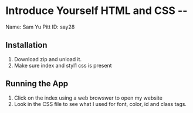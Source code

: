 # Introduce Yourself HTML and CSS -- <Sam Yu>

Name: Sam Yu
Pitt ID: say28

## Installation

1. Download zip and unload it.
2. Make sure index and styl1 css is present
## Running the App

1. Click on the index using a web browswer to open my website
2. Look in the CSS file to see what I used for font, color, id and class tags.
